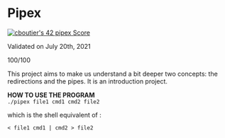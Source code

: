 # Pipex

[![cboutier's 42 pipex Score](https://badge42.vercel.app/api/v2/cl1f9y1k8000609jsc4a29jay/project/2239305)](https://github.com/JaeSeoKim/badge42)

Validated on July 20th, 2021

100/100

This project aims to make us understand a bit deeper two concepts: the redirections and the pipes. It is an introduction project.

**HOW TO USE THE PROGRAM**  
 `./pipex file1 cmd1 cmd2 file2`
 
 which is the shell equivalent of :
 
 `< file1 cmd1 | cmd2 > file2`

